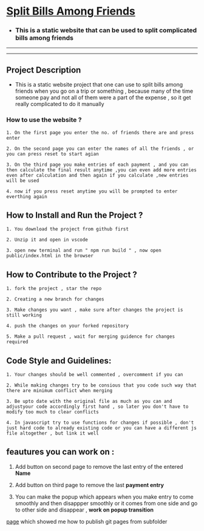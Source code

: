 # [Split Bills Among Friends](https://mohitgedar.github.io/split-bills/)
- ### This is a static website that can be used to split complicated bills among friends
------
------
## Project Description

- This is a static website project that one can use to split bills among friends when you go on a trip or something , because many of the time someone pay and not all of them were a part of the expense , so it get really complicated to do it manually 

 ### **How to use the website ?**
 
    1. On the first page you enter the no. of friends there are and press enter

    2. On the second page you can enter the names of all the friends , or you can press reset to start agian

    3. On the third page you make entries of each payment , and you can then calculate the final result anytime ,you can even add more entries even after calculation and then again if you calculate ,new entries will be used 

    4. now if you press reset anytime you will be prompted to enter everthing again


##  How to Install and Run the Project ?

    1. You download the project from github first 

    2. Unzip it and open in vscode 

    3. open new terminal and run " npm run build " , now open public/index.html in the browser 



## How to Contribute to the Project ?

    1. fork the project , star the repo

    2. Creating a new branch for changes

    3. Make changes you want , make sure after changes the project is still working

    4. push the changes on your forked repository 

    5. Make a pull request , wait for merging guidence for changes required


## Code Style and Guidelines:

    1. Your changes should be well commented , overcomment if you can

    2. While making changes try to be consious that you code such way that there are minimum conflict when merging

    3. Be upto date with the original file as much as you can and adjustyour code accordingly first hand , so later you don't have to modify too much to clear conflicts

    4. In javascript try to use functions for changes if possible , don't just hard code to already existing code or you can have a different js file altogether , but link it well


## feautures you can work on :

1. Add button on second page to remove the last entry of the entered **Name**

2. Add button on third page to remove the last **payment entry**

3. You can make the popup which appears when you make entry to come smoothly and then disappper smoothly  or it comes from one side and go to other side and disappear , **work on popup transition**











[page](https://stackoverflow.com/questions/36782467/set-subdirectory-as-website-root-on-github-pages) which showed me how to publish git pages from subfolder
